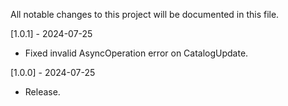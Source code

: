 All notable changes to this project will be documented in this file.

[1.0.1] - 2024-07-25
 - Fixed invalid AsyncOperation error on CatalogUpdate.

[1.0.0] - 2024-07-25
 - Release.
